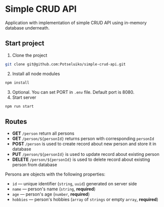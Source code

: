 # Simple CRUD API

Application with implementation of simple CRUD API using in-memory database underneath.

## Start project

1. Clone the project

```bash
git clone git@github.com:Potseluiko/simple-crud-api.git
```

2. Install all node modules

```bash
npm install
```

3. Optional. You can set PORT in `.env` file. Default port is 8080.
4. Start server

```bash
npm run start
```

## Routes

- **GET** `/person` return all persons
- **GET** `/person/${personId}` returns person with corresponding `personId`
- **POST** `/person` is used to create record about new person and store it in database
- **PUT** `/person/${personId}` is used to update record about existing person
- **DELETE** `/person/${personId}` is used to delete record about existing person from database

Persons are objects with the following properties:

- `id` — unique identifier (`string`, `uuid`) generated on server side
- `name` — person's name (`string`, **required**)
- `age` — person's age (`number`, **required**)
- `hobbies` — person's hobbies (`array` of `strings` or empty `array`, **required**)
